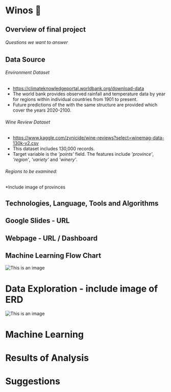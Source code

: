 # Winos :wine_glass:



## Overview of final project 

###### Questions we want to answer



## Data Source 
 
###### Environment Dataset

* https://climateknowledgeportal.worldbank.org/download-data
* The world bank provides observed rainfall and temperature data by year for regions within individual countries from 1901 to present.
* Future predictions of the with the same structure are provided which cover the years 2020-2100.


###### Wine Review Dataset

* https://www.kaggle.com/zynicide/wine-reviews?select=winemag-data-130k-v2.csv
* This dataset includes 130,000 records.
* Target variable is the *'points'* field. The features include *'province'*, *'region'*, *'variety'* and *'winery'*.




###### Regions to be examined:

*Include image of provinces





## Technologies, Language, Tools and Algorithms 





## Google Slides - URL 



## Webpage - URL / Dashboard



## Machine Learning Flow Chart

![This is an image](https://raw.githubusercontent.com/BrenyaSkaggs/Group2/bskaggs/M.L%20Outline.png)



# Data Exploration - include image of ERD

![This is an image](https://raw.githubusercontent.com/BrenyaSkaggs/Group2/bskaggs/ERD.png)



# Machine Learning





# Results of Analysis





# Suggestions 
